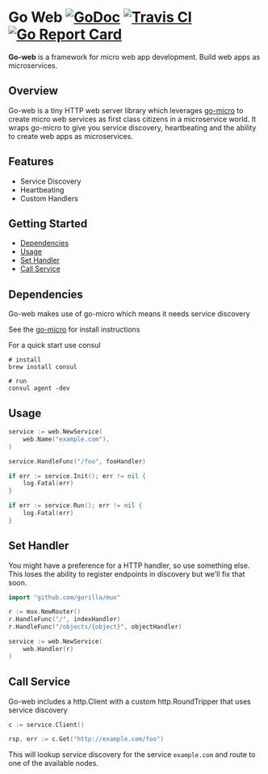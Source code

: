 # Go Web [![GoDoc](https://godoc.org/github.com/micro/go-web?status.svg)](https://godoc.org/github.com/micro/go-web) [![Travis CI](https://travis-ci.org/micro/go-web.svg?branch=master)](https://travis-ci.org/micro/go-web) [![Go Report Card](https://goreportcard.com/badge/micro/go-web)](https://goreportcard.com/report/github.com/micro/go-web)

**Go-web** is a framework for micro web app development. Build web apps as microservices.

## Overview

Go-web is a tiny HTTP web server library which leverages [go-micro](https://github.com/micro/go-micro) to create 
micro web services as first class citizens in a microservice world. It wraps go-micro to give you service discovery, 
heartbeating and the ability to create web apps as microservices.

## Features

- Service Discovery
- Heartbeating
- Custom Handlers

## Getting Started

- [Dependencies](#dependencies)
- [Usage](#usage)
- [Set Handler](#set-handler)
- [Call Service](#call-service)

## Dependencies

Go-web makes use of go-micro which means it needs service discovery

See the [go-micro](https://github.com/micro/go-micro#service-discovery) for install instructions

For a quick start use consul

```
# install
brew install consul

# run
consul agent -dev
```

## Usage

```go
service := web.NewService(
	web.Name("example.com"),
)

service.HandleFunc("/foo", fooHandler)

if err := service.Init(); err != nil {
	log.Fatal(err)
}

if err := service.Run(); err != nil {
	log.Fatal(err)
}
```

## Set Handler

You might have a preference for a HTTP handler, so use something else. This loses the ability to register endpoints in discovery 
but we'll fix that soon.

```go
import "github.com/gorilla/mux"

r := mux.NewRouter()
r.HandleFunc("/", indexHandler)
r.HandleFunc("/objects/{object}", objectHandler)

service := web.NewService(
	web.Handler(r)
)
```

## Call Service

Go-web includes a http.Client with a custom http.RoundTripper that uses service discovery

```go
c := service.Client()

rsp, err := c.Get("http://example.com/foo")
```

This will lookup service discovery for the service `example.com` and route to one of the available nodes.
